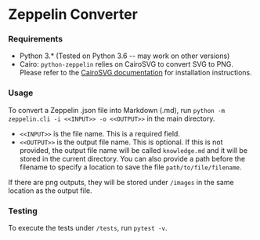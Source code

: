 # Zeppelin Converter

### Requirements

- Python 3.\* (Tested on Python 3.6 -- may work on other versions)
- Cairo: `python-zeppelin` relies on CairoSVG to convert SVG to PNG. Please refer to the [CairoSVG documentation](http://cairosvg.org/documentation/#installation) for installation instructions.

### Usage

To convert a Zeppelin .json file into Markdown (.md), run `python -m zeppelin.cli -i <<INPUT>> -o <<OUTPUT>>` in the main directory.

- `<<INPUT>>` is the file name. This is a required field.
- `<<OUTPUT>>` is the output file name. This is optional. If this is not provided, the output file name will be called `knowledge.md` and it will be stored in the current directory. You can also provide a path before the filename to specify a location to save the file `path/to/file/filename`.

If there are png outputs, they will be stored under `/images` in the same location as the output file. 

### Testing

To execute the tests under `/tests`, run `pytest -v`. 
